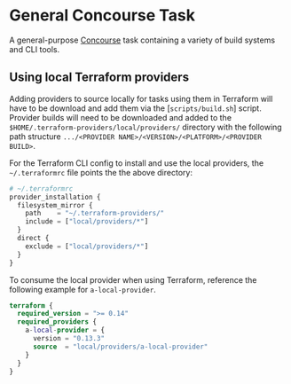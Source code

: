 # General Concourse Task

A general-purpose [Concourse](http://concourse-ci.org/) task containing a variety of build systems and CLI tools.

## Using local Terraform providers

Adding providers to source locally for tasks using them in Terraform will have to be download and add them via the [`scripts/build.sh`] script. Provider builds will need to be downloaded and added to the `$HOME/.terraform-providers/local/providers/` directory with the following path structure `.../<PROVIDER NAME>/<VERSION>/<PLATFORM>/<PROVIDER BUILD>`.

For the Terraform CLI config to install and use the local providers, the `~/.terraformrc` file points the the above directory:

```tf
# ~/.terraformrc
provider_installation {
  filesystem_mirror {
    path    = "~/.terraform-providers/"
    include = ["local/providers/*"]
  }
  direct {
    exclude = ["local/providers/*"]
  }
}
```

To consume the local provider when using Terraform, reference the following example for `a-local-provider`.

```tf
terraform {
  required_version = ">= 0.14"
  required_providers {
    a-local-provider = {
      version = "0.13.3"
      source  = "local/providers/a-local-provider"
    }
  }
}
```
